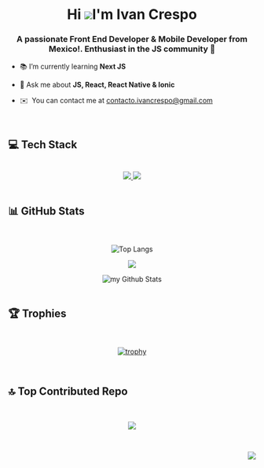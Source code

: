 <div align="center">

Hi ![](https://user-images.githubusercontent.com/18350557/176309783-0785949b-9127-417c-8b55-ab5a4333674e.gif)I'm Ivan Crespo
=========================================================================================================================================

</div>

<h3 align="center">A passionate Front End Developer & Mobile Developer from Mexico!. Enthusiast in the JS community 💛</h3>

- 📚 I’m currently learning **Next JS**

- 💬 Ask me about **JS, React, React Native & Ionic**

* ✉️  You can contact me at [contacto.ivancrespo@gmail.com](mailto:contacto.ivancrespo@gmail.com)

<br/>

## 💻 Tech Stack 
<br/>
<div align="center">
  <a href="https://skillicons.dev">
    <img src="https://skillicons.dev/icons?i=git,angular,bootstrap,css,devto,express,figma,firebase,html,js,jest" />
    <img src="https://skillicons.dev/icons?i=materialui,mongodb,mysql,nextjs,netlify,nodejs,postgres,postman,pug,react,redux,sqlite,tailwind,ts,vite" />
  </a>
</div>
<br/>

## 📊 GitHub Stats 
<br/>
<div align=center>

![Top Langs](https://github-readme-stats.vercel.app/api/top-langs/?username=IvanCrespo&layout=compact&theme=github_dark)

![](https://github-readme-streak-stats.herokuapp.com/?user=IvanCrespo&theme=github-dark-blue&hide_border=false)

<img src="https://github-readme-stats.vercel.app/api?username=IvanCrespo&include_all_commits=true&count_private=true&theme=github_dark&show_icons=true&border_radius=10" alt="my Github Stats"/>
</div><br/>

## 🏆 Trophies
<br/>
<div align=center>

[![trophy](https://github-profile-trophy.vercel.app/?username=IvanCrespo&theme=github_dark&column=3&margin-w=15&margin-h=15)](https://github.com/ryo-ma/github-profile-trophy)
</div>
<br/>

## 🔝 Top Contributed Repo
<br/>
<div align=center>

![](https://github-contributor-stats.vercel.app/api?username=IvanCrespo&limit=4&theme=github_dark&combine_all_yearly_contributions=true)

</div>


<br/>
<div align=right>

[![](https://visitcount.itsvg.in/api?id=IvanCrespo&icon=0&color=0)](https://visitcount.itsvg.in)

</div>